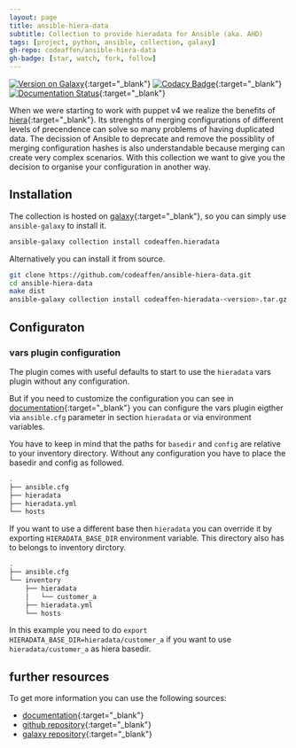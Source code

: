 ```yaml
---
layout: page
title: ansible-hiera-data
subtitle: Collection to provide hieradata for Ansible (aka. AHD)
tags: [project, python, ansible, collection, galaxy]
gh-repo: codeaffen/ansible-hiera-data
gh-badge: [star, watch, fork, follow]
---
```


[![Version on Galaxy](https://img.shields.io/badge/dynamic/json?style=flat&label=galaxy&prefix=v&url=https://galaxy.ansible.com/api/v2/collections/codeaffen/hieradata/&query=latest_version.version)](https://galaxy.ansible.com/codeaffen/hieradata){:target="_blank"}
[![Codacy Badge](https://app.codacy.com/project/badge/Grade/0372c2bb95e845ce96fa5d4cf13ca1ca)](https://www.codacy.com/gh/codeaffen/ansible-hiera-data/dashboard?utm_source=github.com&amp;utm_medium=referral&amp;utm_content=codeaffen/ansible-hiera-data&amp;utm_campaign=Badge_Grade){:target="_blank"}
[![Documentation Status](https://readthedocs.org/projects/ansible-hiera-data/badge/?version=develop)](https://ansible-hiera-data.readthedocs.io/en/develop/?badge=develop){:target="_blank"}

When we were starting to work with puppet v4 we realize the benefits of [hiera](https://forge.puppet.com/modules/puppet/hiera){:target="_blank"}. Its strenghts of merging configurations of different levels of precendence can solve so many problems of having duplicated data.
The decission of Ansible to deprecate and remove the possiblity of merging configuration hashes is also understandable because merging can create very complex scenarios.
With this collection we want to give you the decision to organise your configuration in another way.

## Installation

The collection is hosted on [galaxy](https://galaxy.ansible.com/codeaffen/hieradata){:target="_blank"}, so you can simply use `ansible-galaxy` to install it.

~~~bash
ansible-galaxy collection install codeaffen.hieradata
~~~

Alternatively you can install it from source.

~~~bash
git clone https://github.com/codeaffen/ansible-hiera-data.git
cd ansible-hiera-data
make dist
ansible-galaxy collection install codeaffen-hieradata-<version>.tar.gz
~~~

## Configuraton

### vars plugin configuration

The plugin comes with useful defaults to start to use the `hieradata` vars plugin without any configuration.

But if you need to customize the configuration you can see in
[documentation](https://ansible-hiera-data.readthedocs.io/en/latest/plugins/hieradata_vars.html#ansible-collections-codeaffen-hieradata-hieradata-vars){:target="_blank"}
you can configure the vars plugin eigther via `ansible.cfg` parameter in section `hieradata` or via environment variables.

You have to keep in mind that the paths for `basedir` and `config` are relative to your inventory directory. Without any configuration you have to place
the basedir and config as followed.

~~~bash
.
├── ansible.cfg
├── hieradata
├── hieradata.yml
└── hosts
~~~

If you want to use a different base then `hieradata` you can override it by exporting `HIERADATA_BASE_DIR` environment variable. This directory also has to belongs to inventory dirctory.

~~~bash
.
├── ansible.cfg
└── inventory
    ├── hieradata
    │   └── customer_a
    ├── hieradata.yml
    └── hosts
~~~

In this example you need to do `export HIERADATA_BASE_DIR=hieradata/customer_a` if you want to use `hieradata/customer_a` as hiera basedir.

## further resources

To get more information you can use the following sources:

* [documentation](https://ansible-hiera-data.readthedocs.io/en/develop/){:target="_blank"}
* [github repository](https://github.com/codeaffen/ansible-hiera-data){:target="_blank"}
* [galaxy repository](https://galaxy.ansible.com/codeaffen/hieradata){:target="_blank"}
